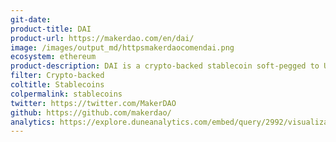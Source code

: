 ```yaml
---
git-date:
product-title: DAI
product-url: https://makerdao.com/en/dai/
image: /images/output_md/httpsmakerdaocomendai.png
ecosystem: ethereum
product-description: DAI is a crypto-backed stablecoin soft-pegged to USD, built on the Ethereum and governed by the MakerDAO system.
filter: Crypto-backed
coltitle: Stablecoins
colpermalink: stablecoins
twitter: https://twitter.com/MakerDAO
github: https://github.com/makerdao/
analytics: https://explore.duneanalytics.com/embed/query/2992/visualization/5780?api_key=aXkk8JW3JnMCVuifpq2lEjU78D0YizB3rhEUo2U4
---
```

